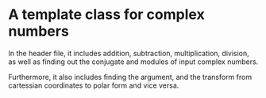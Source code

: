 # A template class for complex numbers 
In the header file, it includes addition, subtraction, multiplication, division, as well as finding out the conjugate and modules of input complex numbers.

Furthermore, it also includes finding the argument, and the transform from cartessian coordinates to polar form and vice versa.

